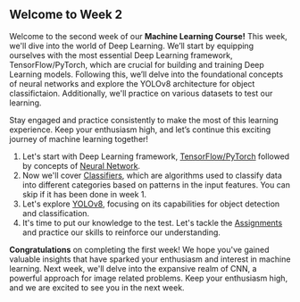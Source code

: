 ## Welcome to Week 2
Welcome to the second week of our **Machine Learning Course!** This week, we'll dive into the world of Deep Learning. We’ll start by equipping ourselves with the most essential Deep Learning framework, TensorFlow/PyTorch, which are crucial for building and training Deep Learning models. Following this, we’ll delve into the foundational concepts of neural networks and explore the YOLOv8 architecture for object classifictaion. Additionally, we'll practice on various datasets to test our learning.

Stay engaged and practice consistently to make the most of this learning experience. Keep your enthusiasm high, and let’s continue this exciting journey of machine learning together!

1. Let's start with Deep Learning framework, [TensorFlow/PyTorch](./Framework%20+%20NN) followed by concepts of [Neural Network](./Framework%2BNN).
2. Now we'll cover [Classifiers](./Classifiers), which are algorithms used to classify data into different categories based on patterns in the input features.
   You can skip if it has been done in week 1. 
4. Let's explore [YOLOv8](./Yolov8), focusing on its capabilities for object detection and classification.
5. It's time to put our knowledge to the test. Let's tackle the [Assignments](./Assignment) and practice our skills to reinforce our understanding.

**Congratulations** on completing the first week! We hope you've gained valuable insights that have sparked your enthusiasm and interest in machine learning. Next week, we'll delve into the expansive realm of CNN, a powerful approach for image related problems. Keep your enthusiasm high, and we are excited to see you in the next week.

